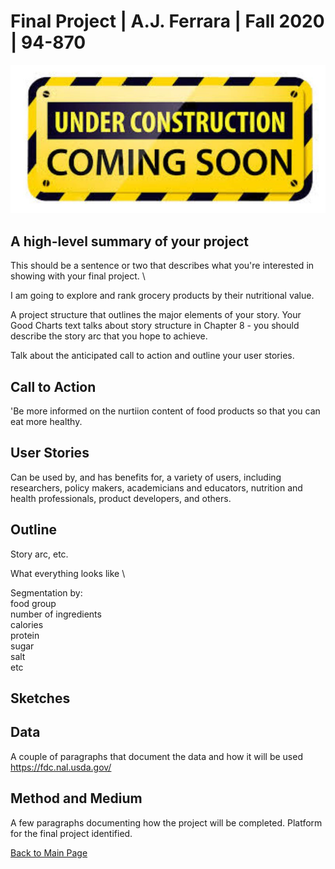 
# Final Project | A.J. Ferrara | Fall 2020 | 94-870


![Test Image 1](download2.jpg) 


## A high-level summary of your project
This should be a sentence or two that describes what you're interested in showing with your final project. \

I am going to explore and rank grocery products by their nutritional value.  

A project structure that outlines the major elements of your story.  Your Good Charts text talks about story structure in Chapter 8 - you should describe the story arc that you hope to achieve.  

Talk about the anticipated call to action and outline your user stories.  

## Call to Action
'Be more informed on the nurtiion content of food products so that you can eat more healthy.

## User Stories
Can be used by, and has benefits for, a variety of users, including researchers, policy makers, academicians and educators, nutrition and health professionals, product developers, and others.

## Outline 
Story arc, etc.

What everything looks like \

Segmentation by: \
food group \
number of ingredients\
calories\
protein \
sugar\
salt \
etc

 
 




## Sketches


## Data
A couple of paragraphs that document the data and how it will be used \
https://fdc.nal.usda.gov/


## Method and Medium
A few paragraphs documenting how the project will be completed. Platform for the final project identified.

[Back to Main Page](https://ajferrara.github.io/Telling.Stories.with.Data/)
